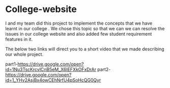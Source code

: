 # College-website

I and my team did this project to implement the concepts that we have learnt in our college . We chose this topic so that we can we can resolve the issues in our college website and also added few student requirement features in it.


The below two links will direct you to a short video that we made describing our whole project. 

part1-https://drive.google.com/open?id=1Nu3TscKrcvlCnB5eM_X6IEFXkOFxDrAr
part2-https://drive.google.com/open?id=1_YHv2AsjBx4owCEhNrfU4pSoHcQG0Qyr
